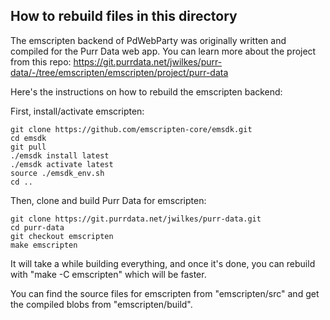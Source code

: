 ## How to rebuild files in this directory

The emscripten backend of PdWebParty was originally written and compiled for the Purr Data web app. You can learn more about the project from this repo: https://git.purrdata.net/jwilkes/purr-data/-/tree/emscripten/emscripten/project/purr-data

Here's the instructions on how to rebuild the emscripten backend:

First, install/activate emscripten:
```
git clone https://github.com/emscripten-core/emsdk.git
cd emsdk
git pull
./emsdk install latest
./emsdk activate latest
source ./emsdk_env.sh
cd ..
```

Then, clone and build Purr Data for emscripten:
```
git clone https://git.purrdata.net/jwilkes/purr-data.git
cd purr-data
git checkout emscripten
make emscripten
```

It will take a while building everything, and once it's done, you can rebuild with "make -C emscripten" which will be faster.

You can find the source files for emscripten from "emscripten/src" and get the compiled blobs from "emscripten/build".
